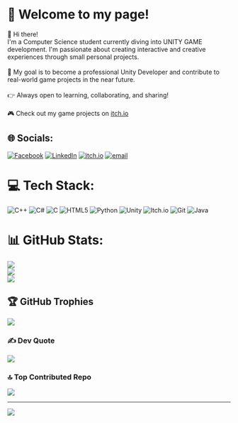 # 💫 Welcome to my page!
👋 Hi there!<br>I'm a Computer Science student currently diving into UNITY GAME development. I'm passionate about creating interactive and creative experiences through small personal projects.<br><br> 🎯 My goal is to become a professional Unity Developer and contribute to real-world game projects in the near future.<br><br>👉 Always open to learning, collaborating, and sharing!<br><br>🎮 Check out my game projects on [itch.io](https://trsilwi.itch.io/)

## 🌐 Socials:
[![Facebook](https://img.shields.io/badge/Facebook-%231877F2.svg?logo=Facebook&logoColor=white)](https://facebook.com/https://www.facebook.com/rank.tran) [![LinkedIn](https://img.shields.io/badge/LinkedIn-%230077B5.svg?logo=linkedin&logoColor=white)](https://linkedin.com/in/https://www.linkedin.com/in/duy-anh-tran-074243242/) [![itch.io](https://img.shields.io/badge/itch.io-FA5C5C?logo=itch.io&logoColor=white)]([https://yourusername.itch.io](https://trsilwi.itch.io/)) [![email](https://img.shields.io/badge/Email-D14836?logo=gmail&logoColor=white)](mailto:duyanh2777@gmail.com) 

# 💻 Tech Stack:
![C++](https://img.shields.io/badge/c++-%2300599C.svg?style=for-the-badge&logo=c%2B%2B&logoColor=white) ![C#](https://img.shields.io/badge/c%23-%23239120.svg?style=for-the-badge&logo=csharp&logoColor=white) ![C](https://img.shields.io/badge/c-%2300599C.svg?style=for-the-badge&logo=c&logoColor=white) ![HTML5](https://img.shields.io/badge/html5-%23E34F26.svg?style=for-the-badge&logo=html5&logoColor=white) ![Python](https://img.shields.io/badge/python-3670A0?style=for-the-badge&logo=python&logoColor=ffdd54) ![Unity](https://img.shields.io/badge/unity-%23000000.svg?style=for-the-badge&logo=unity&logoColor=white) ![Itch.io](https://img.shields.io/badge/Itch-%23FF0B34.svg?style=for-the-badge&logo=Itch.io&logoColor=white) ![Git](https://img.shields.io/badge/git-%23F05033.svg?style=for-the-badge&logo=git&logoColor=white) ![Java](https://img.shields.io/badge/java-%23ED8B00.svg?style=for-the-badge&logo=openjdk&logoColor=white)
# 📊 GitHub Stats:
![](https://github-readme-stats.vercel.app/api?username=trsilwi02&theme=shadow_blue&hide_border=false&include_all_commits=false&count_private=false)<br/>
![](https://nirzak-streak-stats.vercel.app/?user=trsilwi02&theme=shadow_blue&hide_border=false)<br/>
![](https://github-readme-stats.vercel.app/api/top-langs/?username=trsilwi02&theme=shadow_blue&hide_border=false&include_all_commits=false&count_private=false&layout=compact)

## 🏆 GitHub Trophies
![](https://github-profile-trophy.vercel.app/?username=trsilwi02&theme=radical&no-frame=false&no-bg=true&margin-w=4)

### ✍️ Dev Quote
![](https://quotes-github-readme.vercel.app/api?type=horizontal&theme=dark)

### 🔝 Top Contributed Repo
![](https://github-contributor-stats.vercel.app/api?username=trsilwi02&limit=5&theme=dark&combine_all_yearly_contributions=true)

---
[![](https://visitcount.itsvg.in/api?id=trsilwi02&icon=0&color=0)](https://visitcount.itsvg.in)

<!-- Proudly created with GPRM ( https://gprm.itsvg.in ) -->
